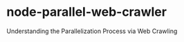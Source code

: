 node-parallel-web-crawler
=========================

Understanding the Parallelization Process via Web Crawling